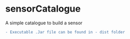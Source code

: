 # sensorCatalogue

A simple catalogue to build a sensor

```diff
- Executable .Jar file can be found in - dist folder
```

